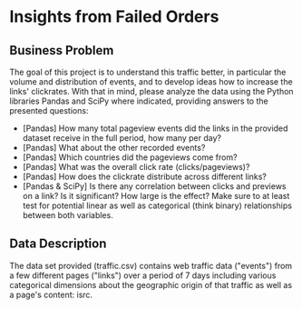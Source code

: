 # Insights from Failed Orders

## Business Problem

The goal of this project is to understand this traffic better, in particular the volume and distribution of events, and to develop ideas how to increase the links' clickrates. With that in mind, please analyze the data using the Python libraries Pandas and SciPy where indicated, providing answers to the presented questions:

- [Pandas] How many total pageview events did the links in the provided dataset receive in the full period, how many per day?
- [Pandas] What about the other recorded events?
- [Pandas] Which countries did the pageviews come from?
- [Pandas] What was the overall click rate (clicks/pageviews)?
- [Pandas] How does the clickrate distribute across different links?
- [Pandas & SciPy] Is there any correlation between clicks and previews on a link? Is it significant? How large is the effect? Make sure to at least test for potential linear as well as categorical (think binary) relationships between both variables.

## Data Description

The data set provided (traffic.csv) contains web traffic data ("events") from a few different pages ("links") over a period of 7 days including various categorical dimensions about the geographic origin of that traffic as well as a page's content: isrc.


